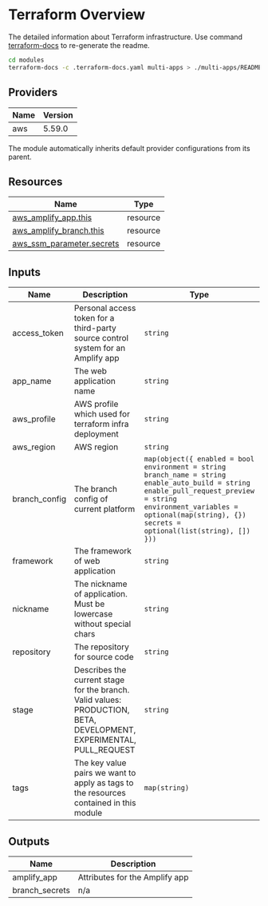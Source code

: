 # Terraform Overview

The detailed information about Terraform infrastructure. Use command [terraform-docs](https://terraform-docs.io/user-guide/installation/)  to re-generate the readme.

```bash
cd modules
terraform-docs -c .terraform-docs.yaml multi-apps > ./multi-apps/README.md
```

## Providers

| Name | Version |
| ---- | ------- |
| aws  | 5.59.0  |

The module automatically inherits default provider configurations from its parent.

## Resources

| Name                                                                                                                   | Type     |
| ---------------------------------------------------------------------------------------------------------------------- | -------- |
| [aws_amplify_app.this](https://registry.terraform.io/providers/hashicorp/aws/5.59.0/docs/resources/amplify_app)        | resource |
| [aws_amplify_branch.this](https://registry.terraform.io/providers/hashicorp/aws/5.59.0/docs/resources/amplify_branch)  | resource |
| [aws_ssm_parameter.secrets](https://registry.terraform.io/providers/hashicorp/aws/5.59.0/docs/resources/ssm_parameter) | resource |

## Inputs

| Name           | Description                                                                                                          | Type                                                                                                                                                                                                                                   | Default        | Required |
| -------------- | -------------------------------------------------------------------------------------------------------------------- | -------------------------------------------------------------------------------------------------------------------------------------------------------------------------------------------------------------------------------------- | -------------- | :------: |
| access\_token  | Personal access token for a third-party source control system for an Amplify app                                     | `string`                                                                                                                                                                                                                               | n/a            |   yes    |
| app\_name      | The web application name                                                                                             | `string`                                                                                                                                                                                                                               | n/a            |   yes    |
| aws\_profile   | AWS profile which used for terraform infra deployment                                                                | `string`                                                                                                                                                                                                                               | `null`         |    no    |
| aws\_region    | AWS region                                                                                                           | `string`                                                                                                                                                                                                                               | n/a            |   yes    |
| branch\_config | The branch config of current platform                                                                                | ```map(object({ enabled = bool environment = string branch_name = string enable_auto_build = string enable_pull_request_preview = string environment_variables = optional(map(string), {}) secrets = optional(list(string), []) }))``` | n/a            |   yes    |
| framework      | The framework of web application                                                                                     | `string`                                                                                                                                                                                                                               | `"Vue"`        |    no    |
| nickname       | The nickname of application. Must be lowercase without special chars                                                 | `string`                                                                                                                                                                                                                               | n/a            |   yes    |
| repository     | The repository for source code                                                                                       | `string`                                                                                                                                                                                                                               | n/a            |   yes    |
| stage          | Describes the current stage for the branch. Valid values: PRODUCTION, BETA, DEVELOPMENT, EXPERIMENTAL, PULL\_REQUEST | `string`                                                                                                                                                                                                                               | `"PRODUCTION"` |    no    |
| tags           | The key value pairs we want to apply as tags to the resources contained in this module                               | `map(string)`                                                                                                                                                                                                                          | `{}`           |    no    |

## Outputs

| Name            | Description                    |
| --------------- | ------------------------------ |
| amplify\_app    | Attributes for the Amplify app |
| branch\_secrets | n/a                            |
